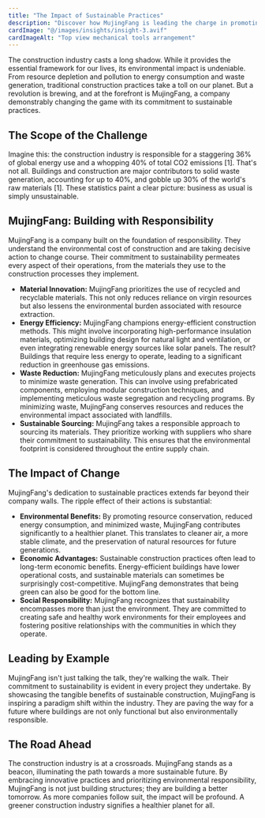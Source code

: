```yaml
---
title: "The Impact of Sustainable Practices"
description: "Discover how MujingFang is leading the charge in promoting sustainability within the construction industry"
cardImage: "@/images/insights/insight-3.avif"
cardImageAlt: "Top view mechanical tools arrangement"
---
```


The construction industry casts a long shadow. While it provides the essential framework for our lives, its environmental impact is undeniable. From resource depletion and pollution to energy consumption and waste generation, traditional construction practices take a toll on our planet. But a revolution is brewing, and at the forefront is MujingFang, a company demonstrably changing the game with its commitment to sustainable practices.

## The Scope of the Challenge

Imagine this: the construction industry is responsible for a staggering 36% of global energy use and a whopping 40% of total CO2 emissions [1]. That's not all. Buildings and construction are major contributors to solid waste generation, accounting for up to 40%, and gobble up 30% of the world's raw materials [1]. These statistics paint a clear picture: business as usual is simply unsustainable.

## MujingFang: Building with Responsibility

MujingFang is a company built on the foundation of responsibility. They understand the environmental cost of construction and are taking decisive action to change course. Their commitment to sustainability permeates every aspect of their operations, from the materials they use to the construction processes they implement.

- **Material Innovation:** MujingFang prioritizes the use of recycled and recyclable materials. This not only reduces reliance on virgin resources but also lessens the environmental burden associated with resource extraction.
- **Energy Efficiency:** MujingFang champions energy-efficient construction methods. This might involve incorporating high-performance insulation materials, optimizing building design for natural light and ventilation, or even integrating renewable energy sources like solar panels. The result? Buildings that require less energy to operate, leading to a significant reduction in greenhouse gas emissions.
- **Waste Reduction:** MujingFang meticulously plans and executes projects to minimize waste generation. This can involve using prefabricated components, employing modular construction techniques, and implementing meticulous waste segregation and recycling programs. By minimizing waste, MujingFang conserves resources and reduces the environmental impact associated with landfills.
- **Sustainable Sourcing:** MujingFang takes a responsible approach to sourcing its materials. They prioritize working with suppliers who share their commitment to sustainability. This ensures that the environmental footprint is considered throughout the entire supply chain.

## The Impact of Change

MujingFang's dedication to sustainable practices extends far beyond their company walls. The ripple effect of their actions is substantial:

- **Environmental Benefits:** By promoting resource conservation, reduced energy consumption, and minimized waste, MujingFang contributes significantly to a healthier planet. This translates to cleaner air, a more stable climate, and the preservation of natural resources for future generations.
- **Economic Advantages:** Sustainable construction practices often lead to long-term economic benefits. Energy-efficient buildings have lower operational costs, and sustainable materials can sometimes be surprisingly cost-competitive. MujingFang demonstrates that being green can also be good for the bottom line.
- **Social Responsibility:** MujingFang recognizes that sustainability encompasses more than just the environment. They are committed to creating safe and healthy work environments for their employees and fostering positive relationships with the communities in which they operate.

## Leading by Example

MujingFang isn't just talking the talk, they're walking the walk. Their commitment to sustainability is evident in every project they undertake. By showcasing the tangible benefits of sustainable construction, MujingFang is inspiring a paradigm shift within the industry. They are paving the way for a future where buildings are not only functional but also environmentally responsible.

## The Road Ahead

The construction industry is at a crossroads. MujingFang stands as a beacon, illuminating the path towards a more sustainable future. By embracing innovative practices and prioritizing environmental responsibility, MujingFang is not just building structures; they are building a better tomorrow. As more companies follow suit, the impact will be profound. A greener construction industry signifies a healthier planet for all.
